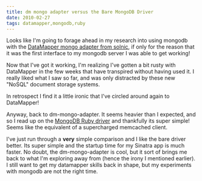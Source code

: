 ```yaml
---
title: dm mongo adapter versus the Bare MongoDB Driver
date: 2010-02-27
tags: datamapper,mongodb,ruby
---
```

Looks like I'm going to forage ahead in my research into using mongodb with the [DataMapper mongo adapter from solnic](http://github.com/solnic/dm-mongo-adapter), if only for the reason that it was the first interface to my mongodb server I was able to get working!

Now that I've got it working, I'm realizing I've gotten a bit rusty with DataMapper in the few weeks that have transpired without having used it. I really liked what I saw so far, and was only distracted by these new "NoSQL" document storage systems.

In retrospect I find it a little ironic that I've circled around again to DataMapper!

Anyway, back to dm-mongo-adapter. It seems heavier than I expected, and so I read up on the [MongoDB Ruby driver](http://www.mongodb.org/display/DOCS/Ruby+Tutorial) and thankfully its super simple! Seems like the equivalent of a supercharged memcached client.

I've just run through a **very** simple comparison and I like the bare driver better. Its super simple and the startup time for my Sinatra app is much faster. No doubt, the dm-mongo-adapter is cool, but it sort of brings me back to what I'm exploring away from (hence the irony I mentioned earlier). I still want to get my datamapper skills back in shape, but my experiments with mongodb are not the right time.

